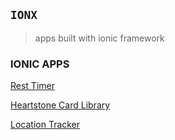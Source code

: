 ## `IONX`
> apps built with ionic framework

### IONIC APPS
[Rest Timer](https://github.com/dnErf/ionx/tree/master/timer-restrr)

[Heartstone Card Library](https://github.com/dnErf/ionx/tree/master/hscl)

[Location Tracker](https://github.com/dnErf/ionx/tree/master/location-tracker)